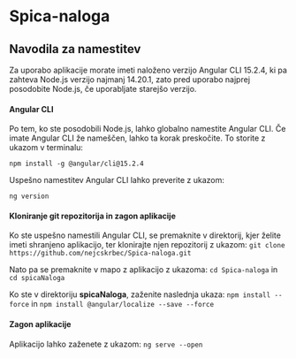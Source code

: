 # Spica-naloga

## Navodila za namestitev

Za uporabo aplikacije morate imeti naloženo verzijo Angular CLI 15.2.4, ki pa zahteva Node.js verzijo najmanj 14.20.1, zato pred uporabo najprej posodobite Node.js, če uporabljate starejšo verzijo.

#### Angular CLI
Po tem, ko ste posodobili Node.js, lahko globalno namestite Angular CLI. Če imate Angular CLI že nameščen, lahko ta korak preskočite. To storite z ukazom v terminalu:

`npm install -g @angular/cli@15.2.4`

Uspešno namestitev Angular CLI lahko preverite z ukazom:

`ng version`

#### Kloniranje git repozitorija in zagon aplikacije
Ko ste uspešno namestili Angular CLI, se premaknite v direktorij, kjer želite imeti shranjeno aplikacijo, ter klonirajte njen repozitorij z ukazom:
`git clone https://github.com/nejcskrbec/Spica-naloga.git`

Nato pa se premaknite v mapo z aplikacijo z ukazoma:
`cd Spica-naloga` in `cd spicaNaloga`

Ko ste v direktoriju **spicaNaloga**, zaženite naslednja ukaza:
`npm install --force` in `npm install @angular/localize --save --force`

#### Zagon aplikacije
Aplikacijo lahko zaženete z ukazom:
`ng serve --open`




